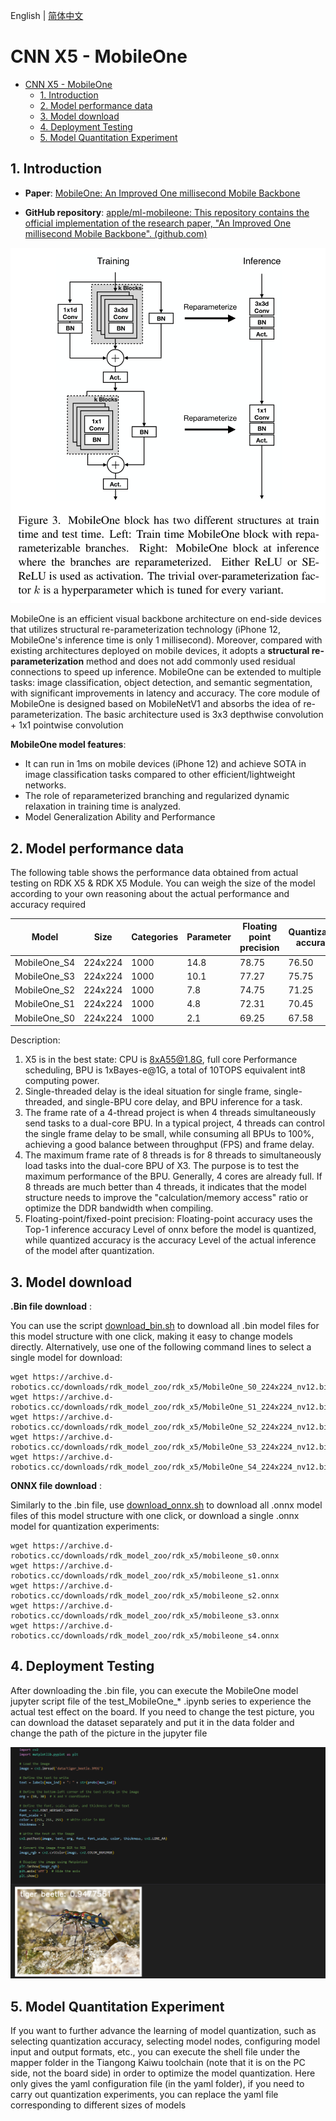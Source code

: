 English | [简体中文](./README_cn.md)

# CNN X5 - MobileOne

- [CNN X5 - MobileOne](#cnn-x5---mobileone)
  - [1. Introduction](#1-introduction)
  - [2. Model performance data](#2-model-performance-data)
  - [3. Model download](#3-model-download)
  - [4. Deployment Testing](#4ment-testing)
  - [5. Model Quantitation Experiment](#5-model-quantitation-experiment)


## 1. Introduction

- **Paper**: [MobileOne: An Improved One millisecond Mobile Backbone](http://arxiv.org/abs/2206.04040)

- **GitHub repository**: [apple/ml-mobileone: This repository contains the official implementation of the research paper, "An Improved One millisecond Mobile Backbone". (github.com)](https://github.com/apple/ml-mobileone)

![](./data/MobileOne_architecture.png)

MobileOne is an efficient visual backbone architecture on end-side devices that utilizes structural re-parameterization technology (iPhone 12, MobileOne's inference time is only 1 millisecond). Moreover, compared with existing architectures deployed on mobile devices, it adopts a **structural re-parameterization** method and does not add commonly used residual connections to speed up inference. MobileOne can be extended to multiple tasks: image classification, object detection, and semantic segmentation, with significant improvements in latency and accuracy. The core module of MobileOne is designed based on MobileNetV1 and absorbs the idea of re-parameterization. The basic architecture used is 3x3 depthwise convolution + 1x1 pointwise convolution


**MobileOne model features**:

- It can run in 1ms on mobile devices (iPhone 12) and achieve SOTA in image classification tasks compared to other efficient/lightweight networks.
- The role of reparameterized branching and regularized dynamic relaxation in training time is analyzed.
- Model Generalization Ability and Performance


## 2. Model performance data

The following table shows the performance data obtained from actual testing on RDK X5 & RDK X5 Module. You can weigh the size of the model according to your own reasoning about the actual performance and accuracy required


| Model        | Size    | Categories | Parameter | Floating point precision | Quantization accuracy | Latency/throughput (single-threaded) | Latency/throughput (multi-threaded) | Frame rate(FPS) |
| ------------ | ------- | ---------- | --------- | ------------------------ | --------------------- | ------------------------------------ | ----------------------------------- | --------------- |
| MobileOne_S4 | 224x224 | 1000       | 14.8      | 78.75                    | 76.50                 | 4.58                                 | 15.44                               | 256.52          |
| MobileOne_S3 | 224x224 | 1000       | 10.1      | 77.27                    | 75.75                 | 2.93                                 | 9.04                                | 437.85          |
| MobileOne_S2 | 224x224 | 1000       | 7.8       | 74.75                    | 71.25                 | 2.11                                 | 6.04                                | 653.68          |
| MobileOne_S1 | 224x224 | 1000       | 4.8       | 72.31                    | 70.45                 | 1.31                                 | 3.69                                | 1066.95         |
| MobileOne_S0 | 224x224 | 1000       | 2.1       | 69.25                    | 67.58                 | 0.80                                 | 1.59                                | 2453.17         |


Description:
1. X5 is in the best state: CPU is 8xA55@1.8G, full core Performance scheduling, BPU is 1xBayes-e@1G, a total of 10TOPS equivalent int8 computing power.
2. Single-threaded delay is the ideal situation for single frame, single-threaded, and single-BPU core delay, and BPU inference for a task.
3. The frame rate of a 4-thread project is when 4 threads simultaneously send tasks to a dual-core BPU. In a typical project, 4 threads can control the single frame delay to be small, while consuming all BPUs to 100%, achieving a good balance between throughput (FPS) and frame delay.
4. The maximum frame rate of 8 threads is for 8 threads to simultaneously load tasks into the dual-core BPU of X3. The purpose is to test the maximum performance of the BPU. Generally, 4 cores are already full. If 8 threads are much better than 4 threads, it indicates that the model structure needs to improve the "calculation/memory access" ratio or optimize the DDR bandwidth when compiling.
5. Floating-point/fixed-point precision: Floating-point accuracy uses the Top-1 inference accuracy Level of onnx before the model is quantized, while quantized accuracy is the accuracy Level of the actual inference of the model after quantization.


## 3. Model download

**.Bin file download** :

You can use the script [download_bin.sh](./model/download_bin.sh) to download all .bin model files for this model structure with one click, making it easy to change models directly. Alternatively, use one of the following command lines to select a single model for download:

```shell
wget https://archive.d-robotics.cc/downloads/rdk_model_zoo/rdk_x5/MobileOne_S0_224x224_nv12.bin
wget https://archive.d-robotics.cc/downloads/rdk_model_zoo/rdk_x5/MobileOne_S1_224x224_nv12.bin
wget https://archive.d-robotics.cc/downloads/rdk_model_zoo/rdk_x5/MobileOne_S2_224x224_nv12.bin
wget https://archive.d-robotics.cc/downloads/rdk_model_zoo/rdk_x5/MobileOne_S3_224x224_nv12.bin
wget https://archive.d-robotics.cc/downloads/rdk_model_zoo/rdk_x5/MobileOne_S4_224x224_nv12.bin
```

**ONNX file download** :

Similarly to the .bin file, use [download_onnx.sh](./model/download_onnx.sh) to download all .onnx model files of this model structure with one click, or download a single .onnx model for quantization experiments:

```shell
wget https://archive.d-robotics.cc/downloads/rdk_model_zoo/rdk_x5/mobileone_s0.onnx
wget https://archive.d-robotics.cc/downloads/rdk_model_zoo/rdk_x5/mobileone_s1.onnx
wget https://archive.d-robotics.cc/downloads/rdk_model_zoo/rdk_x5/mobileone_s2.onnx
wget https://archive.d-robotics.cc/downloads/rdk_model_zoo/rdk_x5/mobileone_s3.onnx
wget https://archive.d-robotics.cc/downloads/rdk_model_zoo/rdk_x5/mobileone_s4.onnx
```

## 4. Deployment Testing

After downloading the .bin file, you can execute the MobileOne model jupyter script file of the test_MobileOne_* .ipynb series to experience the actual test effect on the board. If you need to change the test picture, you can download the dataset separately and put it in the data folder and change the path of the picture in the jupyter file

![](./data/inference.png)

## 5. Model Quantitation Experiment

If you want to further advance the learning of model quantization, such as selecting quantization accuracy, selecting model nodes, configuring model input and output formats, etc., you can execute the shell file under the mapper folder in the Tiangong Kaiwu toolchain (note that it is on the PC side, not the board side) in order to optimize the model quantization. Here only gives the yaml configuration file (in the yaml folder), if you need to carry out quantization experiments, you can replace the yaml file corresponding to different sizes of models